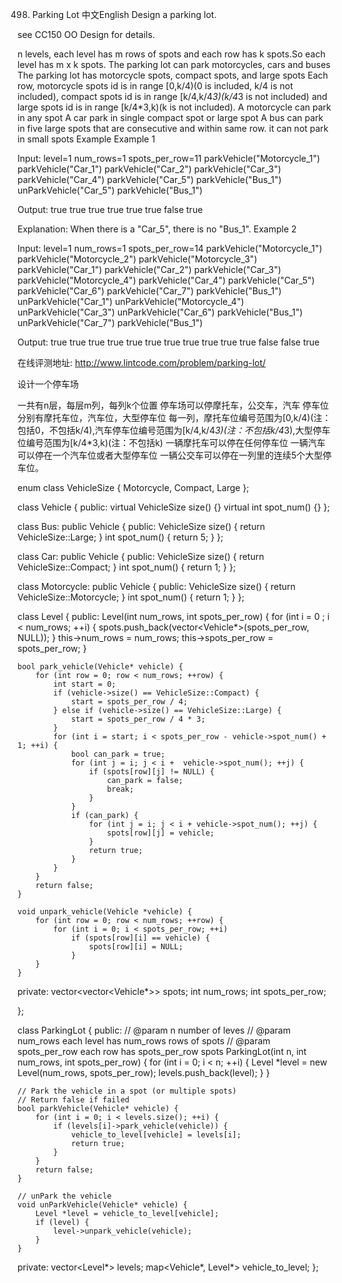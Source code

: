 498. Parking Lot
中文English
Design a parking lot.

see CC150 OO Design for details.

n levels, each level has m rows of spots and each row has k spots.So each level has m x k spots.
The parking lot can park motorcycles, cars and buses
The parking lot has motorcycle spots, compact spots, and large spots
Each row, motorcycle spots id is in range [0,k/4)(0 is included, k/4 is not included), compact spots id is in range [k/4,k/4*3)(k/4*3 is not included) and large spots id is in range [k/4*3,k)(k is not included).
A motorcycle can park in any spot
A car park in single compact spot or large spot
A bus can park in five large spots that are consecutive and within same row. it can not park in small spots
Example
Example 1

Input:
level=1
num_rows=1
spots_per_row=11
parkVehicle("Motorcycle_1")
parkVehicle("Car_1")
parkVehicle("Car_2")
parkVehicle("Car_3")
parkVehicle("Car_4")
parkVehicle("Car_5")
parkVehicle("Bus_1")
unParkVehicle("Car_5")
parkVehicle("Bus_1")

Output:
true
true
true
true
true
true
false
true

Explanation: When there is a "Car_5", there is no "Bus_1".
Example 2

Input:
level=1
num_rows=1
spots_per_row=14
parkVehicle("Motorcycle_1")
parkVehicle("Motorcycle_2")
parkVehicle("Motorcycle_3")
parkVehicle("Car_1")
parkVehicle("Car_2")
parkVehicle("Car_3")
parkVehicle("Motorcycle_4")
parkVehicle("Car_4")
parkVehicle("Car_5")
parkVehicle("Car_6")
parkVehicle("Car_7")
parkVehicle("Bus_1")
unParkVehicle("Car_1")
unParkVehicle("Motorcycle_4")
unParkVehicle("Car_3")
unParkVehicle("Car_6")
parkVehicle("Bus_1")
unParkVehicle("Car_7")
parkVehicle("Bus_1")

Output:
true
true
true
true
true
true
true
true
true
true
true
false
false
true

在线评测地址: http://www.lintcode.com/problem/parking-lot/

设计一个停车场

一共有n层，每层m列，每列k个位置
停车场可以停摩托车，公交车，汽车
停车位分别有摩托车位，汽车位，大型停车位
每一列，摩托车位编号范围为[0,k/4)(注：包括0，不包括k/4),汽车停车位编号范围为[k/4,k/4*3)(注：不包括k/4*3),大型停车位编号范围为[k/4*3,k)(注：不包括k)
一辆摩托车可以停在任何停车位
一辆汽车可以停在一个汽车位或者大型停车位
一辆公交车可以停在一列里的连续5个大型停车位。


enum class VehicleSize {
    Motorcycle,
    Compact,
    Large
};

class Vehicle {
public:
    virtual VehicleSize size() {}
    virtual int spot_num() {}
};

class Bus: public Vehicle {
public:
    VehicleSize size() {
        return VehicleSize::Large;
    }
    int spot_num() {
        return 5;
    }
};

class Car: public Vehicle {
public:
    VehicleSize size() {
        return VehicleSize::Compact;
    }
    int spot_num() {
        return 1;
    }
};

class Motorcycle: public Vehicle {
public:
    VehicleSize size() {
        return VehicleSize::Motorcycle;
    }
    int spot_num() {
        return 1;
    }
};

class Level {
public:
    Level(int num_rows, int spots_per_row) {
        for (int i = 0 ; i < num_rows; ++i) {
            spots.push_back(vector<Vehicle*>(spots_per_row, NULL));
        }
        this->num_rows = num_rows;
        this->spots_per_row = spots_per_row;
    }
    
    bool park_vehicle(Vehicle* vehicle) {
        for (int row = 0; row < num_rows; ++row) {
            int start = 0;
            if (vehicle->size() == VehicleSize::Compact) {
                start = spots_per_row / 4;
            } else if (vehicle->size() == VehicleSize::Large) {
                start = spots_per_row / 4 * 3;
            }
            for (int i = start; i < spots_per_row - vehicle->spot_num() + 1; ++i) {
                bool can_park = true;
                for (int j = i; j < i +  vehicle->spot_num(); ++j) {
                    if (spots[row][j] != NULL) {
                        can_park = false;
                        break;
                    }
                }
                if (can_park) {
                    for (int j = i; j < i + vehicle->spot_num(); ++j) {
                        spots[row][j] = vehicle;
                    } 
                    return true;
                }
            }
        }
        return false;
    }
    
    void unpark_vehicle(Vehicle *vehicle) {
        for (int row = 0; row < num_rows; ++row) {
            for (int i = 0; i < spots_per_row; ++i)
                if (spots[row][i] == vehicle) {
                    spots[row][i] = NULL;
                }
        }
    }
    
private:
    vector<vector<Vehicle*>> spots;
    int num_rows;
    int spots_per_row;
    
};

class ParkingLot {
public:
    // @param n number of leves
    // @param num_rows  each level has num_rows rows of spots
    // @param spots_per_row each row has spots_per_row spots
    ParkingLot(int n, int num_rows, int spots_per_row) {
        for (int i = 0; i < n; ++i) {
            Level *level = new Level(num_rows, spots_per_row);
            levels.push_back(level);
        }
    }

    // Park the vehicle in a spot (or multiple spots)
    // Return false if failed
    bool parkVehicle(Vehicle* vehicle) {
        for (int i = 0; i < levels.size(); ++i) {
            if (levels[i]->park_vehicle(vehicle)) {
                vehicle_to_level[vehicle] = levels[i];
                return true;
            }
        }
        return false;
    }

    // unPark the vehicle
    void unParkVehicle(Vehicle* vehicle) {
        Level *level = vehicle_to_level[vehicle];
        if (level) {
            level->unpark_vehicle(vehicle);
        }
    }
    
private:
    vector<Level*> levels;
    map<Vehicle*, Level*> vehicle_to_level;
};